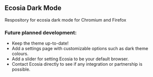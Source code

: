 <h2>Ecosia Dark Mode</h2>
<p>Respository for ecosia dark mode for Chromium and Firefox</p>

<h3>Future planned development:</h3>
<ul>
	<li>Keep the theme up-to-date!</li>
	<li>Add a settings page with customizable options such as dark theme colours.</li>
	<li>Add a slider for setting Ecosia to be your default browser.</li>
	<li>Contact Ecosia directly to see if any integration or partnership is possible.</li>
</ul>
